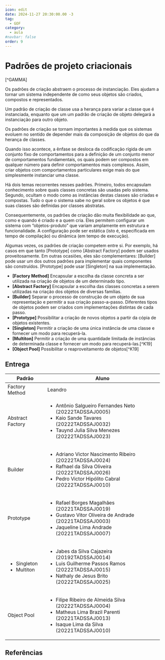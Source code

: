 ```yaml
---
icon: edit
date: 2024-11-27 20:30:00.00 -3
tag:
  - GOF
category:
  - aula
#navbar: false
order: 9
---
```


# Padrões de projeto criacionais

[^GAMMA]

Os padrões de criação abstraem o processo de instanciação. Eles ajudam a tornar um sistema independente de como seus objetos são criados, compostos e representados.

Um padrão de criação de classe usa a herança para variar a classe que é instanciada, enquanto que um um padrão de criação de objeto delegará a instanciação para outro objeto.

Os padrões de criação se tornam importantes à medida que os sistemas evoluem no sentido de depender mais da composição de objetos do que da herança de classes.

Quando isso acontece, a ênfase se desloca da codificação rígida de um conjunto fixo de comportamentos para a definição de um conjunto menor de comportamentos fundamentais, os quais podem ser compostos em qualquer número para definir comportamentos mais complexos. Assim, criar objetos com comportamentos particulares exige mais do que simplesmente instanciar uma classe.

Há dois temas recorrentes nesses padrões. Primeiro, todos encapsulam conhecimento sobre quais classes concretas são usadas pelo sistema. Segundo, ocultam o modo como as instâncias destas classes são criadas e compostas. Tudo o que o sistema sabe no geral sobre os objetos é que suas classes são definidas por classes abstratas.

Consequentemente, os padrões de criação dão muita flexibilidade ao que, como e quando é criado e a quem cria. Eles permitem configurar um sistema com “objetos-produto” que variam amplamente em estrutura e funcionalidade. A configuração pode ser estática (isto é, especificada em tempo de compilação) ou dinâmica (em tempo de execução).

Algumas vezes, os padrões de criação competem entre si. Por exemplo, há casos em que tanto [Prototype] como [Abstract Factory] podem ser usados proveitosamente. Em outras ocasiões, eles são complementares: [Builder] pode usar um dos outros padrões para implementar quais componentes são construídos. [Prototype] pode usar [Singleton] na sua implementação.

- **[Factory Method]** Encapsular a escolha da classe concreta a ser utilizada na criação de objetos de um determinado tipo.
- **[Abstract Factory]** Encapsular a escolha das classes concretas a serem utilizadas na criação dos objetos de diversas famílias.
- **[Builder]** Separar o processo de construção de um objeto de sua representação e permitir a sua criação passo-a-passo. Diferentes tipos de objetos podem ser criados com implementações distintas de cada passo.
- **[Prototype]** Possibilitar a criação de novos objetos a partir da cópia de objetos existentes.
- **[Singleton]** Permitir a criação de uma única instância de uma classe e fornecer um modo para recuperá-la.
- **[Multiton]** Permitir a criação de uma quantidade limitada de instâncias de determinada classe e fornecer um modo para recuperá-las.[^K19]
- **[Object Pool]** Possibilitar o reaproveitamento de objetos[^K19]

## Entrega



| Padrão                                       | Aluno                                                                                                                    |
| -------------------------------------------- | ------------------------------------------------------------------------------------------------------------------------ |
| Factory Method                               | Leandro|
| Abstract Factory                             | <ul> <li>Antônio Salgueiro Fernandes Neto (20222TADSSAJ0005)</li> <li>Kaio Sande Tavares (20222TADSSAJ0032)</li> <li>Tauynd Julia Silva Menezes (20222TADSSAJ0023)</li> </ul>|
| Builder                                      | <ul> <li>Adriano Victor Nascimento Ribeiro (20222TADSSAJ0024)</li> <li>Rafhael da Silva Oliveira (20222TADSSAJ0026)</li> <li>Pedro Victor Hipólito Cabral (20222TADSSAJ0010)</li> </ul>|
| Prototype                                    | <ul> <li>Rafael Borges Magalhães (20221TADSSAJ0019)</li> <li>Gustavo Vitor Oliveira de Andrade (20221TADSSAJ0003)</li> <li>Jaqueline Lima Andrade (20221TADSSAJ0007)</li> </ul>|
| <ul><li>Singleton</li><li>Multiton</li></ul> | <ul> <li>Jabes da Silva Cajazeira (20192TADSSAJ0014)</li> <li>Luis Guilherme Passos Ramos (20222TADSSAJ0015)</li> <li>Nathaly de Jesus Brito (20222TADSSAJ0025)</li> </ul>|
| Object Pool                                  | <ul> <li>Filipe Ribeiro de Almeida Silva (20222TADSSAJ0004)</li> <li>Matheus Lima Brazil Parenti (20221TADSSAJ0013)</li> <li>Isaque Lima da Silva (20221TADSSAJ0010)</li> </ul> |

## Referências

<!-- @include: ../../../includes/bib.md -->
